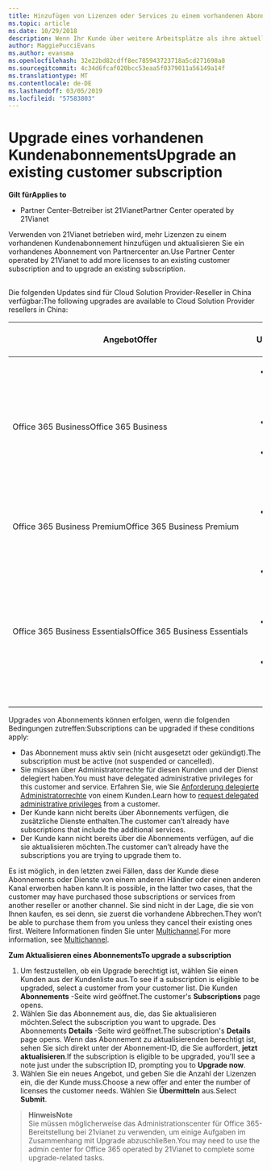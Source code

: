 ```yaml
---
title: Hinzufügen von Lizenzen oder Services zu einem vorhandenen Abonnement (Partner Center im Betrieb über 21Vianet)
ms.topic: article
ms.date: 10/29/2018
description: Wenn Ihr Kunde über weitere Arbeitsplätze als ihre aktuelle angegebene Abonnement oder eine andere Version mit zusätzlichen Diensten benötigt, möglicherweise Sie das Abonnement zu aktualisieren.
author: MaggiePucciEvans
ms.author: evansma
ms.openlocfilehash: 32e22bd82cdff8ec785943723718a5cd271698a8
ms.sourcegitcommit: 4c34d6fcaf020bcc53eaa5f0379011a56149a14f
ms.translationtype: MT
ms.contentlocale: de-DE
ms.lasthandoff: 03/05/2019
ms.locfileid: "57583803"
---
```

# <a name="upgrade-an-existing-customer-subscription"></a><span data-ttu-id="5db8d-103">Upgrade eines vorhandenen Kundenabonnements</span><span class="sxs-lookup"><span data-stu-id="5db8d-103">Upgrade an existing customer subscription</span></span>

<span data-ttu-id="5db8d-104">**Gilt für**</span><span class="sxs-lookup"><span data-stu-id="5db8d-104">**Applies to**</span></span>

-   <span data-ttu-id="5db8d-105">Partner Center-Betreiber ist 21Vianet</span><span class="sxs-lookup"><span data-stu-id="5db8d-105">Partner Center operated by 21Vianet</span></span>

<span data-ttu-id="5db8d-106">Verwenden von 21Vianet betrieben wird, mehr Lizenzen zu einem vorhandenen Kundenabonnement hinzufügen und aktualisieren Sie ein vorhandenes Abonnement von Partnercenter an.</span><span class="sxs-lookup"><span data-stu-id="5db8d-106">Use Partner Center operated by 21Vianet to add more licenses to an existing customer subscription and to upgrade an existing subscription.</span></span> 

## <a href="" id="upgradesubscription"></a>

<span data-ttu-id="5db8d-107">Die folgenden Updates sind für Cloud Solution Provider-Reseller in China verfügbar:</span><span class="sxs-lookup"><span data-stu-id="5db8d-107">The following upgrades are available to Cloud Solution Provider resellers in China:</span></span>

<table>
<colgroup>
<col width="50%" />
<col width="50%" />
</colgroup>
<thead>
<tr class="header">
<th><span data-ttu-id="5db8d-108">Angebot</span><span class="sxs-lookup"><span data-stu-id="5db8d-108">Offer</span></span></th>
<th><span data-ttu-id="5db8d-109">Mögliche Upgrades</span><span class="sxs-lookup"><span data-stu-id="5db8d-109">Possible upgrades</span></span></th>
</tr>
</thead>
<tbody>
<tr class="odd">
<td><span data-ttu-id="5db8d-110">Office 365 Business</span><span class="sxs-lookup"><span data-stu-id="5db8d-110">Office 365 Business</span></span></td>
<td><ul>
<li><span data-ttu-id="5db8d-111">Office 365 Business Premium¹</span><span class="sxs-lookup"><span data-stu-id="5db8d-111">Office 365 Business Premium¹</span></span></li>
<li><span data-ttu-id="5db8d-112">Office 365 ProPlus</span><span class="sxs-lookup"><span data-stu-id="5db8d-112">Office 365 ProPlus</span></span></li>
<li><span data-ttu-id="5db8d-113">Office 365 Enterprise E3</span><span class="sxs-lookup"><span data-stu-id="5db8d-113">Office 365 Enterprise E3</span></span></li>

</ul></td>
</tr>
<tr class="even">
<td><span data-ttu-id="5db8d-114">Office 365 Business Premium</span><span class="sxs-lookup"><span data-stu-id="5db8d-114">Office 365 Business Premium</span></span></td>
<td><ul>
<li><span data-ttu-id="5db8d-115">Office 365 Enterprise E3</span><span class="sxs-lookup"><span data-stu-id="5db8d-115">Office 365 Enterprise E3</span></span></li>

</ul></td>
</tr>
<tr class="odd">
<td><span data-ttu-id="5db8d-116">Office 365 Business Essentials</span><span class="sxs-lookup"><span data-stu-id="5db8d-116">Office 365 Business Essentials</span></span></td>
<td><ul>
<li><span data-ttu-id="5db8d-117">Office 365 Business Premium¹</span><span class="sxs-lookup"><span data-stu-id="5db8d-117">Office 365 Business Premium¹</span></span></li>
<li><span data-ttu-id="5db8d-118">Office 365 Enterprise E1</span><span class="sxs-lookup"><span data-stu-id="5db8d-118">Office 365 Enterprise E1</span></span></li>
<li><span data-ttu-id="5db8d-119">Office 365 Enterprise E3</span><span class="sxs-lookup"><span data-stu-id="5db8d-119">Office 365 Enterprise E3</span></span></li>

</ul></td>
</tr>
</tbody>
</table>


<span data-ttu-id="5db8d-120">Upgrades von Abonnements können erfolgen, wenn die folgenden Bedingungen zutreffen:</span><span class="sxs-lookup"><span data-stu-id="5db8d-120">Subscriptions can be upgraded if these conditions apply:</span></span>

-   <span data-ttu-id="5db8d-121">Das Abonnement muss aktiv sein (nicht ausgesetzt oder gekündigt).</span><span class="sxs-lookup"><span data-stu-id="5db8d-121">The subscription must be active (not suspended or cancelled).</span></span>
-   <span data-ttu-id="5db8d-122">Sie müssen über Administratorrechte für diesen Kunden und der Dienst delegiert haben.</span><span class="sxs-lookup"><span data-stu-id="5db8d-122">You must have delegated administrative privileges for this customer and service.</span></span> <span data-ttu-id="5db8d-123">Erfahren Sie, wie Sie [Anforderung delegierte Administratorrechte](request-a-relationship-with-a-customer.md) von einem Kunden.</span><span class="sxs-lookup"><span data-stu-id="5db8d-123">Learn how to [request delegated administrative privileges](request-a-relationship-with-a-customer.md) from a customer.</span></span>
-   <span data-ttu-id="5db8d-124">Der Kunde kann nicht bereits über Abonnements verfügen, die zusätzliche Dienste enthalten.</span><span class="sxs-lookup"><span data-stu-id="5db8d-124">The customer can’t already have subscriptions that include the additional services.</span></span>
-   <span data-ttu-id="5db8d-125">Der Kunde kann nicht bereits über die Abonnements verfügen, auf die sie aktualisieren möchten.</span><span class="sxs-lookup"><span data-stu-id="5db8d-125">The customer can’t already have the subscriptions you are trying to upgrade them to.</span></span>

<span data-ttu-id="5db8d-126">Es ist möglich, in den letzten zwei Fällen, dass der Kunde diese Abonnements oder Dienste von einem anderen Händler oder einen anderen Kanal erworben haben kann.</span><span class="sxs-lookup"><span data-stu-id="5db8d-126">It is possible, in the latter two cases, that the customer may have purchased those subscriptions or services from another reseller or another channel.</span></span> <span data-ttu-id="5db8d-127">Sie sind nicht in der Lage, die sie von Ihnen kaufen, es sei denn, sie zuerst die vorhandene Abbrechen.</span><span class="sxs-lookup"><span data-stu-id="5db8d-127">They won’t be able to purchase them from you unless they cancel their existing ones first.</span></span> <span data-ttu-id="5db8d-128">Weitere Informationen finden Sie unter [Multichannel](multichannel.md).</span><span class="sxs-lookup"><span data-stu-id="5db8d-128">For more information, see [Multichannel](multichannel.md).</span></span>

<span data-ttu-id="5db8d-129">**Zum Aktualisieren eines Abonnements**</span><span class="sxs-lookup"><span data-stu-id="5db8d-129">**To upgrade a subscription**</span></span>

1.  <span data-ttu-id="5db8d-130">Um festzustellen, ob ein Upgrade berechtigt ist, wählen Sie einen Kunden aus der Kundenliste aus.</span><span class="sxs-lookup"><span data-stu-id="5db8d-130">To see if a subscription is eligible to be upgraded, select a customer from your customer list.</span></span> <span data-ttu-id="5db8d-131">Die Kunden **Abonnements** -Seite wird geöffnet.</span><span class="sxs-lookup"><span data-stu-id="5db8d-131">The customer's **Subscriptions** page opens.</span></span>
2.  <span data-ttu-id="5db8d-132">Wählen Sie das Abonnement aus, die, das Sie aktualisieren möchten.</span><span class="sxs-lookup"><span data-stu-id="5db8d-132">Select the subscription you want to upgrade.</span></span> <span data-ttu-id="5db8d-133">Des Abonnements **Details** -Seite wird geöffnet.</span><span class="sxs-lookup"><span data-stu-id="5db8d-133">The subscription's **Details** page opens.</span></span> <span data-ttu-id="5db8d-134">Wenn das Abonnement zu aktualisierenden berechtigt ist, sehen Sie sich direkt unter der Abonnement-ID, die Sie auffordert, **jetzt aktualisieren**.</span><span class="sxs-lookup"><span data-stu-id="5db8d-134">If the subscription is eligible to be upgraded, you'll see a note just under the subscription ID, prompting you to **Upgrade now**.</span></span>
3.  <span data-ttu-id="5db8d-135">Wählen Sie ein neues Angebot, und geben Sie die Anzahl der Lizenzen ein, die der Kunde muss.</span><span class="sxs-lookup"><span data-stu-id="5db8d-135">Choose a new offer and enter the number of licenses the customer needs.</span></span> <span data-ttu-id="5db8d-136">Wählen Sie **Übermitteln** aus.</span><span class="sxs-lookup"><span data-stu-id="5db8d-136">Select **Submit**.</span></span>

><span data-ttu-id="5db8d-137">**Hinweis**</span><span class="sxs-lookup"><span data-stu-id="5db8d-137">**Note**</span></span><br><span data-ttu-id="5db8d-138">Sie müssen möglicherweise das Administrationscenter für Office 365-Bereitstellung bei 21vianet zu verwenden, um einige Aufgaben im Zusammenhang mit Upgrade abzuschließen.</span><span class="sxs-lookup"><span data-stu-id="5db8d-138">You may need to use the admin center for Office 365 operated by 21Vianet to complete some upgrade-related tasks.</span></span>
